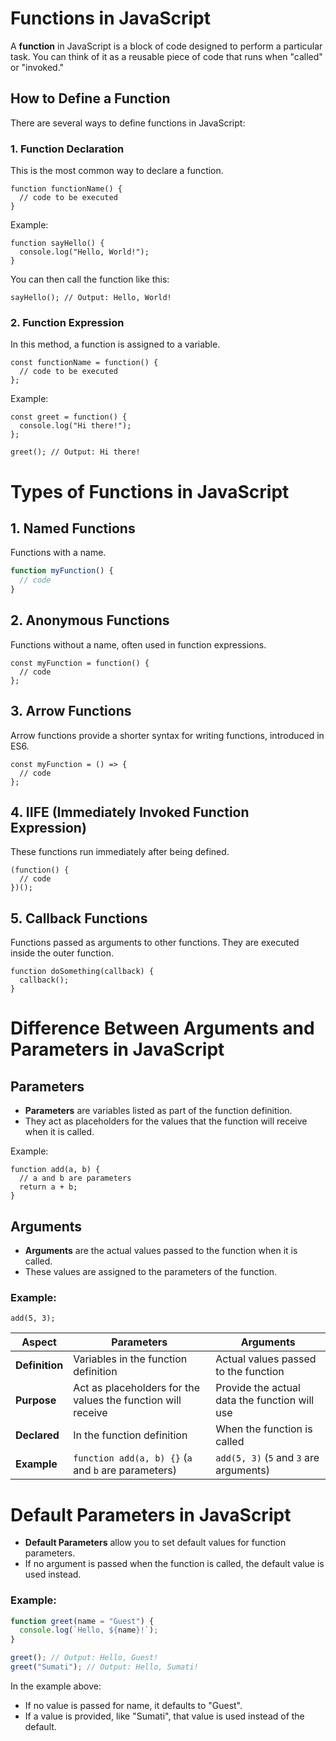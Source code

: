 # Functions in JavaScript

A **function** in JavaScript is a block of code designed to perform a particular task. You can think of it as a reusable piece of code that runs when "called" or "invoked."

## How to Define a Function

There are several ways to define functions in JavaScript:

### 1. Function Declaration

This is the most common way to declare a function.

```
function functionName() {
  // code to be executed
}
```
Example:
```
function sayHello() {
  console.log("Hello, World!");
}
```
You can then call the function like this:
```
sayHello(); // Output: Hello, World!
```
### 2. Function Expression
In this method, a function is assigned to a variable.
```
const functionName = function() {
  // code to be executed
};
```
Example:
```
const greet = function() {
  console.log("Hi there!");
};

greet(); // Output: Hi there!
```
# Types of Functions in JavaScript

## 1. Named Functions
Functions with a name.

```js
function myFunction() {
  // code
}
```
## 2. Anonymous Functions
Functions without a name, often used in function expressions.
```
const myFunction = function() {
  // code
};
```
## 3. Arrow Functions
Arrow functions provide a shorter syntax for writing functions, introduced in ES6.
```
const myFunction = () => {
  // code
};
```
## 4. IIFE (Immediately Invoked Function Expression)
These functions run immediately after being defined.
```
(function() {
  // code
})();
```
## 5. Callback Functions
Functions passed as arguments to other functions. They are executed inside the outer function.
```
function doSomething(callback) {
  callback();
}
```
# Difference Between Arguments and Parameters in JavaScript

## Parameters
- **Parameters** are variables listed as part of the function definition.
- They act as placeholders for the values that the function will receive when it is called.

Example:

```
function add(a, b) {
  // a and b are parameters
  return a + b;
}
```
## Arguments

- **Arguments** are the actual values passed to the function when it is called.
- These values are assigned to the parameters of the function.

### Example:

```
add(5, 3);
```
| **Aspect**     | **Parameters**                                      | **Arguments**                                  |
|----------------|-----------------------------------------------------|------------------------------------------------|
| **Definition** | Variables in the function definition                | Actual values passed to the function           |
| **Purpose**    | Act as placeholders for the values the function will receive | Provide the actual data the function will use  |
| **Declared**   | In the function definition                          | When the function is called                    |
| **Example**    | `function add(a, b) {}` (`a` and `b` are parameters) | `add(5, 3)` (`5` and `3` are arguments)        |

# Default Parameters in JavaScript

- **Default Parameters** allow you to set default values for function parameters. 
- If no argument is passed when the function is called, the default value is used instead.

### Example:

```js
function greet(name = "Guest") {
  console.log(`Hello, ${name}!`);
}

greet(); // Output: Hello, Guest!
greet("Sumati"); // Output: Hello, Sumati!
```
In the example above:

- If no value is passed for name, it defaults to "Guest".
- If a value is provided, like "Sumati", that value is used instead of the default.
